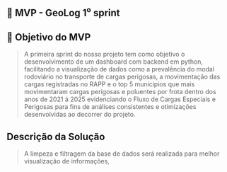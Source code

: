 ## 📌 MVP - GeoLog 1⁰ sprint
## 🎯 Objetivo do MVP       
> A primeira sprint do nosso projeto tem como objetivo o desenvolvimento de um dashboard com backend em python, facilitando a visualização de dados como a prevalência do modal rodoviário no transporte de cargas perigosas, a movimentação das cargas registradas no RAPP e o top 5 municipios que mais movimentaram cargas perigosas e poluentes por frota dentro dos anos de 2021 á 2025 evidenciando o Fluxo de Cargas Especiais e Perigosas para fins de análises consistentes e otimizações desenvolvidas ao decorrer do projeto.
> 

## Descrição da Solução 
> A limpeza e filtragem da base de dados será realizada para melhor visualização de informações, 
